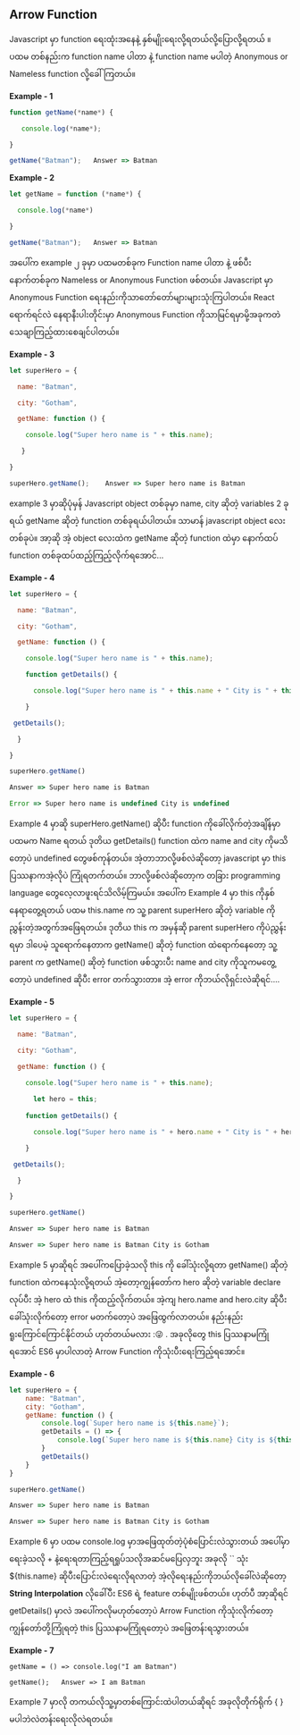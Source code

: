## Arrow Function

Javascript မှာ function ရေးထုံးအနေနဲ့ နှစ်မျိုးရေးလို့ရတယ်လို့ပြောလို့ရတယ် ။ ပထမ တစ်နည်းက function name  ပါတာ  နဲ့  function name မပါတဲ့ Anonymous or Nameless function  လို့ခေါ်ကြတယ်။ 

**Example - 1**

```javascript
function getName(*name*) {

​	console.log(*name*);

}

getName("Batman");	 Answer => Batman
```

**Example - 2**

```javascript
let getName = function (*name*) {

  console.log(*name*)

}

getName("Batman");	 Answer => Batman
```

အပေါ်က example ၂ ခုမှာ ပထမတစ်ခုက Function name ပါတာ နဲ့ ဖစ်ပီး  နောက်တစ်ခုက Nameless or Anonymous Function ဖစ်တယ်။  Javascript မှာ  Anonymous Function  ရေးနည်းကိုသာတော်တော်များများသုံးကြပါတယ်။ React ရောက်ရင်လဲ နေရာနီးပါးတိုင်းမှာ Anonymous Function ကိုသာမြင်ရမှာမို့အခုကတဲသေချာကြည့်ထားစေချင်ပါတယ်။ 

**Example - 3**

```javascript
let superHero = {

  name: "Batman",

  city: "Gotham",

  getName: function () {

​    console.log("Super hero name is " + this.name);

   }

}

superHero.getName();	Answer => Super hero name is Batman
```



example 3 မှာဆိုပုံမှန် Javascript object တစ်ခုမှာ name, city ဆိုတဲ့ variables 2 ခုရယ် getName ဆိုတဲ့ function တစ်ခုရယ်ပါတယ်။ သာမာန်  javascript object လေးတစ်ခုပဲ။ အာ့ဆို အဲ့ object လေးထဲက getName ဆိုတဲ့ function ထဲမှာ နောက်ထပ် function တစ်ခုထပ်ထည့်ကြည့်လိုက်ရအောင်...

**Example - 4**

```javascript
let superHero = {

  name: "Batman",

  city: "Gotham",

  getName: function () {

​    console.log("Super hero name is " + this.name);

​    function getDetails() {

​      console.log("Super hero name is " + this.name + " City is " + this.city);

​    }

 getDetails();

  }

}

superHero.getName()	

Answer => Super hero name is Batman

Error => Super hero name is undefined City is undefined
```

Example 4 မှာဆို superHero.getName() ဆိုပီး function ကိုခေါ်လိုက်တဲ့အချိန်မှာ ပထမက Name ရတယ် ဒုတိယ getDetails() function ထဲက name and city ကိုမသိတော့ပဲ undefined တွေဖစ်ကုန်တယ်။ အဲ့တာဘာလို့ဖစ်လဲဆိုတော့ javascript မှာ this ပြဿနာကအဲ့လိုပဲ ကြုံရတက်တယ်။ ဘာလို့ဖစ်လဲဆိုတော့က  တခြား programming language တွေလေ့လာဖူးရင်သိလိမ့်ကြမယ်။ အပေါ်က Example 4 မှာ this ကိုနှစ်နေရာတွေ့ရတယ် ပထမ this.name က သူ့ parent superHero ဆိုတဲ့ variable ကိုညွှန်းတဲ့အတွက်အဖြေရတယ်။ ဒုတိယ this က အမှန်ဆို parent superHero ကိုပဲညွှန်းရမှာ ဒါပေမဲ့ သူရောက်နေတာက getName() ဆိုတဲ့ function ထဲရောက်နေတော့ သူ့ parent က getName() ဆိုတဲ့ function ဖစ်သွားပီး name and city ကိုသူကမတွေ့တော့ပဲ undefined ဆိုပီး error တက်သွားတာ။ အဲ့ error ကိုဘယ်လိုရှင်းလဲဆိုရင်....

**Example - 5**

```javascript
let superHero = {

  name: "Batman",

  city: "Gotham",

  getName: function () {

​    console.log("Super hero name is " + this.name);
	
      let hero = this;
      
​    function getDetails() {

​      console.log("Super hero name is " + hero.name + " City is " + hero.city);

​    }

 getDetails();

  }

}

superHero.getName()	

Answer => Super hero name is Batman

Answer => Super hero name is Batman City is Gotham
```

Example 5 မှာဆိုရင် အပေါ်ကပြောခဲ့သလို this ကို ခေါ်သုံးလို့ရတာ getName() ဆိုတဲ့ function ထဲကနေသုံးလို့ရတယ် အဲ့တော့ကျွန်တော်က hero ဆိုတဲ့ variable declare လုပ်ပီး အဲ့ hero ထဲ this ကိုထည့်လိုက်တယ်။ အဲ့ကျ hero.name and hero.city  ဆိုပီးခေါ်သုံးလိုက်တော့ error မတက်တော့ပဲ အဖြေထွက်လာတယ်။ နည်းနည်းရူးကြောင်ကြောင်နိုင်တယ် ဟုတ်တယ်မလား  ::stuck_out_tongue_winking_eye: . အခုလိုတွေ this ပြဿနာမကြုံရအောင် ES6 မှာပါလာတဲ့ Arrow Function ကိုသုံးပီးရေးကြည့်ရအောင်။ 

**Example - 6**

```javascript
let superHero = {
    name: "Batman",
    city: "Gotham",
    getName: function () {
        console.log(`Super hero name is ${this.name}`);
        getDetails = () => {
            console.log(`Super hero name is ${this.name} City is ${this.city}`)
        }
        getDetails()
    }
}

superHero.getName()

Answer => Super hero name is Batman

Answer => Super hero name is Batman City is Gotham
```

Example 6 မှာ ပထမ console.log မှာအဖြေထုတ်တဲ့ပုံစံပြောင်းလဲသွားတယ် အပေါ်မှာရေးခဲ့သလို + နဲ့ရေးရတာကြည့်ရရှုပ်သလိုအဆင်မပြေလှဘူး အခုလို `` သုံး ${this.name} ဆိုပီးပြောင်းလဲရေးလိုရလာတဲ့ အဲ့လိုရေးနည်းကိုဘယ်လိုခေါ်လဲဆိုတော့ **String Interpolation** လိုခေါ်ပီး ES6 ရဲ့ feature တစ်မျိုးဖစ်တယ်။ ဟုတ်ပီ အာ့ဆိုရင် getDetails() မှာလဲ အပေါ်ကလိုမဟုတ်တော့ပဲ Arrow Function ကိုသုံးလိုက်တော့ ကျွန်တော်တို့ကြုံရတဲ့ this ပြဿနာမကြုံရတော့ပဲ အဖြေတန်းရသွားတယ်။

**Example - 7**

```
getName = () => console.log("I am Batman")

getName();	 Answer => I am Batman
```

Example 7 မှာလို တကယ်လိုသူ့မှာတစ်ကြောင်းထဲပါတယ်ဆိုရင် အခုလိုတိုက်ရိုက် { } မပါဘဲလဲတန်းရေးလိုလဲရတယ်။
